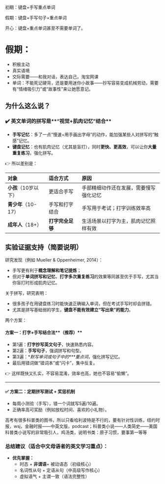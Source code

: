 初期：键盘+手写重点单词

假期：键盘+手写句子+重点单词

开心：键盘+重点单词甚至不需要单词了。

# 假期：

- 积极主动
- 真实语境
- 交际需要——和我对话，表达自己，淘宝网课
- 单词：不能死记硬背，还是要用迷你小故事——抄写容易变成机械劳动，需要有“情绪吸引力”或“故事性”来让她愿意记。

## 为什么这么说？

### ✔️ 英文单词的拼写是**“视觉+肌肉记忆”结合**

- **手写记忆**：多了一点“慢速+用手画出字母”的动作，能加强某些人对拼写的“触感”记忆。
- **键盘记忆**：也有肌肉记忆（尤其是盲打），同时**更快、更高效**，可以让你**大量重复练习**，强化拼写。

👉 所以差别是：

| 对象                 | 适合方式         | 原因                                   |
| :------------------- | :--------------- | :------------------------------------- |
| **小孩**（10岁以下） | 更适合手写       | 手部精细动作还在发展，需要慢写强化记忆 |
| **青少年**（10-17）  | 手写和打字结合   | 手写用于考试；打字训练效率高           |
| **成年人**（18+）    | **打字完全足够** | 生活场景以打字为主，肌肉记忆照样有效   |

## 实验证据支持（简要说明）

研究发现（例如 Mueller & Oppenheimer, 2014）：

- 手写更有利于**概念理解和笔记提炼**；
- 但对于**单词拼写和记忆**，**打字多次重复练习**的效果等同甚至优于手写，尤其当你盲打时形成肌肉记忆。

关于拼写，研究表明：

- 很多孩子在用键盘练习时能快速正确输入单词，但在考试手写时却会拼错。
- 尤其是拼写基础弱的学生，**键盘不能有效建立“写出来”的能力**。

两个方案：

#### **方案一：打字+手写结合法****（推荐）**

- 第1遍：**打字抄写英文句子**，快速熟悉内容。
- 第2遍：**手写句子**，强调拼写和句型。
- 第3遍：**默写单词或句子中的\**\**重点词**，强化拼写记忆。
- 最后用错词做“错词本”或“闪卡”，集中反复。

👉 这样既快又扎实，不容易混淆，效率也高，她也不容易“偷懒”。

------

#### ✅ **方案二：定期拼写测试 + 奖惩机制**

- 每周小测验（手写），错一个词就写5遍/10遍。
- 正确率高可奖励（例如放松时间、喜欢的小礼物）。

高考有很多科普类的图书，所以只看哈利波特是不行的，要有针对性训练，纽约时报，wsj，金融时报——中英文版，podcast；科普类小说——人类简史——美国科普类小说写的非常吸引人，鸡汤类，说明书类：原子习惯，要事第一等等

### 总结建议（适合中文母语者的英文学习重点）：

- **优先掌握：**
  - 时态 + **非谓语**+ 被动语态（初级核心）
  - 名词性从句 + 定语从句（中高级写作核心）
  - 虚拟语气 + 主谓一致（语法完整性）
